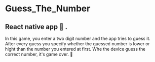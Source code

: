 # Guess_The_Number

## React native app :iphone:	.

In this game, you enter a two digit number and the app tries to guess it. After every guess you specify whether the guessed number is lower or hight than the number you entered at first. Whe the device guess the correct number, it's game over. :smiling_face_with_tear:

